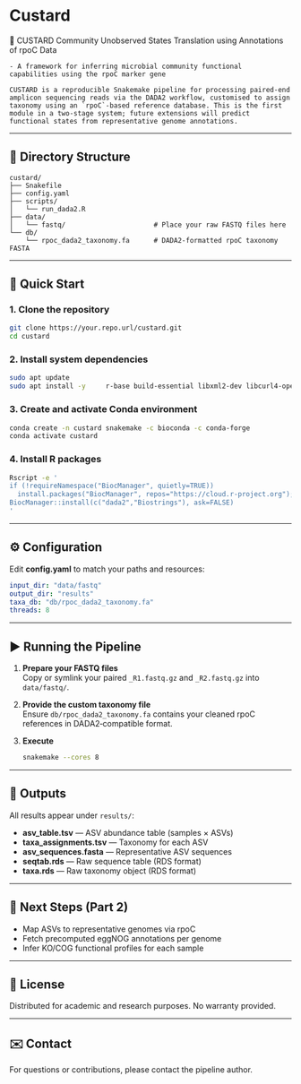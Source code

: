 # Custard
🥄 CUSTARD  Community Unobserved States Translation using Annotations of rpoC Data

	- A framework for inferring microbial community functional capabilities using the rpoC marker gene

	CUSTARD is a reproducible Snakemake pipeline for processing paired‑end amplicon sequencing reads via the DADA2 workflow, customised to assign taxonomy using an `rpoC`‑based reference database. This is the first module in a two‑stage system; future extensions will predict functional states from representative genome annotations.

---

## 📁 Directory Structure

```
custard/
├── Snakefile
├── config.yaml
├── scripts/
│   └── run_dada2.R
├── data/
│   └── fastq/                      # Place your raw FASTQ files here
└── db/
    └── rpoc_dada2_taxonomy.fa      # DADA2‑formatted rpoC taxonomy FASTA
```

---

## 🚀 Quick Start

### 1. Clone the repository
```bash
git clone https://your.repo.url/custard.git
cd custard
```

### 2. Install system dependencies

```bash
sudo apt update
sudo apt install -y     r-base build-essential libxml2-dev libcurl4-openssl-dev libssl-dev libfreetype6-dev libpng-dev libtiff5-dev libjpeg-dev zlib1g-dev libbz2-dev libharfbuzz-dev libfribidi-dev pkg-config
```

### 3. Create and activate Conda environment
```bash
conda create -n custard snakemake -c bioconda -c conda-forge
conda activate custard
```

### 4. Install R packages
```bash
Rscript -e '
if (!requireNamespace("BiocManager", quietly=TRUE))
  install.packages("BiocManager", repos="https://cloud.r-project.org");
BiocManager::install(c("dada2","Biostrings"), ask=FALSE)
'
```

---

## ⚙️ Configuration

Edit **config.yaml** to match your paths and resources:

```yaml
input_dir: "data/fastq"
output_dir: "results"
taxa_db: "db/rpoc_dada2_taxonomy.fa"
threads: 8
```

---

## ▶️ Running the Pipeline

1. **Prepare your FASTQ files**  
   Copy or symlink your paired `_R1.fastq.gz` and `_R2.fastq.gz` into `data/fastq/`.

2. **Provide the custom taxonomy file**  
   Ensure `db/rpoc_dada2_taxonomy.fa` contains your cleaned rpoC references in DADA2‑compatible format.

3. **Execute**  
   ```bash
   snakemake --cores 8
   ```

---

## 🧾 Outputs

All results appear under `results/`:

- **asv_table.tsv** — ASV abundance table (samples × ASVs)  
- **taxa_assignments.tsv** — Taxonomy for each ASV  
- **asv_sequences.fasta** — Representative ASV sequences  
- **seqtab.rds** — Raw sequence table (RDS format)  
- **taxa.rds** — Raw taxonomy object (RDS format)  

---

## 🔮 Next Steps (Part 2)

- Map ASVs to representative genomes via rpoC  
- Fetch precomputed eggNOG annotations per genome  
- Infer KO/COG functional profiles for each sample  

---

## 📄 License

Distributed for academic and research purposes. No warranty provided.

---

## ✉️ Contact

For questions or contributions, please contact the pipeline author.  

